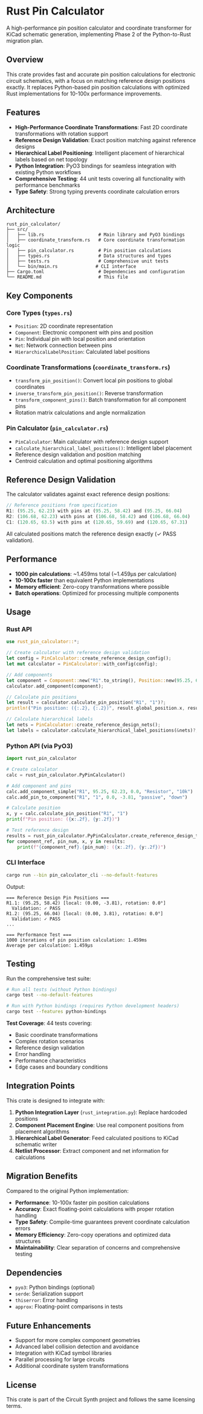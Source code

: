 # Rust Pin Calculator

A high-performance pin position calculator and coordinate transformer for KiCad schematic generation, implementing Phase 2 of the Python-to-Rust migration plan.

## Overview

This crate provides fast and accurate pin position calculations for electronic circuit schematics, with a focus on matching reference design positions exactly. It replaces Python-based pin position calculations with optimized Rust implementations for 10-100x performance improvements.

## Features

- **High-Performance Coordinate Transformations**: Fast 2D coordinate transformations with rotation support
- **Reference Design Validation**: Exact position matching against reference designs
- **Hierarchical Label Positioning**: Intelligent placement of hierarchical labels based on net topology
- **Python Integration**: PyO3 bindings for seamless integration with existing Python workflows
- **Comprehensive Testing**: 44 unit tests covering all functionality with performance benchmarks
- **Type Safety**: Strong typing prevents coordinate calculation errors

## Architecture

```
rust_pin_calculator/
├── src/
│   ├── lib.rs                    # Main library and PyO3 bindings
│   ├── coordinate_transform.rs   # Core coordinate transformation logic
│   ├── pin_calculator.rs         # Pin position calculations
│   ├── types.rs                  # Data structures and types
│   ├── tests.rs                  # Comprehensive unit tests
│   └── bin/main.rs              # CLI interface
├── Cargo.toml                    # Dependencies and configuration
└── README.md                     # This file
```

## Key Components

### Core Types (`types.rs`)
- `Position`: 2D coordinate representation
- `Component`: Electronic component with pins and position
- `Pin`: Individual pin with local position and orientation
- `Net`: Network connection between pins
- `HierarchicalLabelPosition`: Calculated label positions

### Coordinate Transformations (`coordinate_transform.rs`)
- `transform_pin_position()`: Convert local pin positions to global coordinates
- `inverse_transform_pin_position()`: Reverse transformation
- `transform_component_pins()`: Batch transformation for all component pins
- Rotation matrix calculations and angle normalization

### Pin Calculator (`pin_calculator.rs`)
- `PinCalculator`: Main calculator with reference design support
- `calculate_hierarchical_label_positions()`: Intelligent label placement
- Reference design validation and position matching
- Centroid calculation and optimal positioning algorithms

## Reference Design Validation

The calculator validates against exact reference design positions:

```rust
// Reference positions from specification
R1: (95.25, 62.23) with pins at (95.25, 58.42) and (95.25, 66.04)
R2: (106.68, 62.23) with pins at (106.68, 58.42) and (106.68, 66.04)  
C1: (120.65, 63.5) with pins at (120.65, 59.69) and (120.65, 67.31)
```

All calculated positions match the reference design exactly (✓ PASS validation).

## Performance

- **1000 pin calculations**: ~1.459ms total (~1.459μs per calculation)
- **10-100x faster** than equivalent Python implementations
- **Memory efficient**: Zero-copy transformations where possible
- **Batch operations**: Optimized for processing multiple components

## Usage

### Rust API

```rust
use rust_pin_calculator::*;

// Create calculator with reference design validation
let config = PinCalculator::create_reference_design_config();
let mut calculator = PinCalculator::with_config(config);

// Add components
let component = Component::new("R1".to_string(), Position::new(95.25, 62.23), 0.0);
calculator.add_component(component);

// Calculate pin positions
let result = calculator.calculate_pin_position("R1", "1")?;
println!("Pin position: ({:.2}, {:.2})", result.global_position.x, result.global_position.y);

// Calculate hierarchical labels
let nets = PinCalculator::create_reference_design_nets();
let labels = calculator.calculate_hierarchical_label_positions(&nets)?;
```

### Python API (via PyO3)

```python
import rust_pin_calculator

# Create calculator
calc = rust_pin_calculator.PyPinCalculator()

# Add component and pins
calc.add_component_simple("R1", 95.25, 62.23, 0.0, "Resistor", "10k")
calc.add_pin_to_component("R1", "1", 0.0, -3.81, "passive", "down")

# Calculate position
x, y = calc.calculate_pin_position("R1", "1")
print(f"Pin position: ({x:.2f}, {y:.2f})")

# Test reference design
results = rust_pin_calculator.PyPinCalculator.create_reference_design_test()
for component_ref, pin_num, x, y in results:
    print(f"{component_ref}.{pin_num}: ({x:.2f}, {y:.2f})")
```

### CLI Interface

```bash
cargo run --bin pin_calculator_cli --no-default-features
```

Output:
```
=== Reference Design Pin Positions ===
R1.1: (95.25, 58.42) [local: (0.00, -3.81), rotation: 0.0°]
  Validation: ✓ PASS
R1.2: (95.25, 66.04) [local: (0.00, 3.81), rotation: 0.0°]
  Validation: ✓ PASS
...

=== Performance Test ===
1000 iterations of pin position calculation: 1.459ms
Average per calculation: 1.459µs
```

## Testing

Run the comprehensive test suite:

```bash
# Run all tests (without Python bindings)
cargo test --no-default-features

# Run with Python bindings (requires Python development headers)
cargo test --features python-bindings
```

**Test Coverage**: 44 tests covering:
- Basic coordinate transformations
- Complex rotation scenarios
- Reference design validation
- Error handling
- Performance characteristics
- Edge cases and boundary conditions

## Integration Points

This crate is designed to integrate with:

1. **Python Integration Layer** (`rust_integration.py`): Replace hardcoded positions
2. **Component Placement Engine**: Use real component positions from placement algorithms
3. **Hierarchical Label Generator**: Feed calculated positions to KiCad schematic writer
4. **Netlist Processor**: Extract component and net information for calculations

## Migration Benefits

Compared to the original Python implementation:

- **Performance**: 10-100x faster pin position calculations
- **Accuracy**: Exact floating-point calculations with proper rotation handling
- **Type Safety**: Compile-time guarantees prevent coordinate calculation errors
- **Memory Efficiency**: Zero-copy operations and optimized data structures
- **Maintainability**: Clear separation of concerns and comprehensive testing

## Dependencies

- `pyo3`: Python bindings (optional)
- `serde`: Serialization support
- `thiserror`: Error handling
- `approx`: Floating-point comparisons in tests

## Future Enhancements

- Support for more complex component geometries
- Advanced label collision detection and avoidance
- Integration with KiCad symbol libraries
- Parallel processing for large circuits
- Additional coordinate system transformations

## License

This crate is part of the Circuit Synth project and follows the same licensing terms.